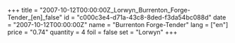 +++
title = "2007-10-12T00:00:00Z_Lorwyn_Burrenton_Forge-Tender_[en]_false"
id = "c000c3e4-d71a-43c8-8ded-f3da54bc088d"
date = "2007-10-12T00:00:00Z"
name = "Burrenton Forge-Tender"
lang = ["en"]
price = "0.74"
quantity = 4
foil = false
set = "Lorwyn"
+++
